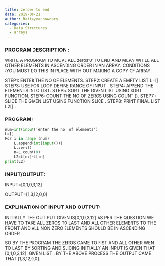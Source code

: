 ```yaml
---
title: zeroes to end
date: 2019-09-21
author: Rattayyachowdary
categories:
  - Data Structures
  - arrays
---
```


### PROGRAM DESCRIPTION :
WRITE A PROGRAM TO MOVE ALL  zeros‘0’ TO END AND MEAN WHILE ALL OTHER ELEMENTS IN ASCENDING ORDER IN AN ARRAY. 
CONDITIONS :YOU MUST DO THIS IN PLACE WITH OUT MAKING A COPY OF ARRAY.

STEP1: ENTER THE NO OF ELEMENTS.
STEP2: CREATE A EMPTY LIST L=[].
STEP3: USE FOR LOOP DEFINE RANGE OF INPUT .
STEP4: APPEND THE ELEMENTS INTO LIST.
STEP5: SORT   THE GIVEN LIST  USING SORT FUNCTION. 
STEP6: COUNT THE NO OF ZEROS USING COUNT ().
STEP7 : SLICE THE GIVEN LIST USING FUNCTION SLICE  .
 STEP8: PRINT FINAL LIST L2[] .


### PROGRAM:
```python
num=int(input(‘enter the no  of elements’)
L=[]
For i in range (num)
    L.append(int(input()))
    L.sort()
    n=L.count(0)
    L2=L[n:]+L[:n]
print(L2)
```



 ### INPUT/OUTPUT:
INPUT=[0,1,0,3,12]

OUTPUT=[1,3,12,0,0]
### EXPLINATION OF INPUT AND OUTPUT:
INITIALLY THE OUT PUT GIVEN IS[0,1,0,3,12] 
AS PER THE QUESTION WE HAVE TO TAKE ALL ZEROS TO LAST AND ALL OTHER ELEMENTS TO THE FRONT AND ALL NON ZERO ELEMENTS SHOULD  BE IN ASCENDING ORDER  

SO BY THE PROGRAM THE ZEROS CAME TO FIST  AND ALL OTHER WEN TO LAST BY SORTING AND SLICING INITIALLY AN INPUT IS GIVEN THAT [0,1,0,3,12].
GIVEN LIST .
BY THE ABOVE PROCESS THE OUTPUT CAME THAT [1,3,12,0,0].
